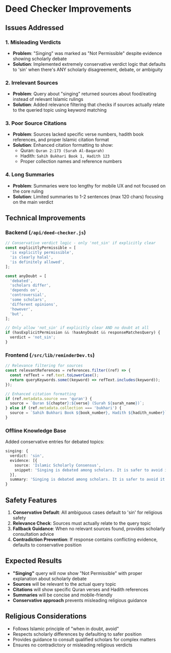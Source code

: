 # Deed Checker Improvements

## Issues Addressed

### 1. **Misleading Verdicts**

- **Problem**: "Singing" was marked as "Not Permissible" despite evidence showing scholarly debate
- **Solution**: Implemented extremely conservative verdict logic that defaults to 'sin' when there's ANY scholarly disagreement, debate, or ambiguity

### 2. **Irrelevant Sources**

- **Problem**: Query about "singing" returned sources about food/eating instead of relevant Islamic rulings
- **Solution**: Added relevance filtering that checks if sources actually relate to the queried topic using keyword matching

### 3. **Poor Source Citations**

- **Problem**: Sources lacked specific verse numbers, hadith book references, and proper Islamic citation format
- **Solution**: Enhanced citation formatting to show:
  - Quran: `Quran 2:173 (Surah Al-Baqarah)`
  - Hadith: `Sahih Bukhari Book 1, Hadith 123`
  - Proper collection names and reference numbers

### 4. **Long Summaries**

- **Problem**: Summaries were too lengthy for mobile UX and not focused on the core ruling
- **Solution**: Limited summaries to 1-2 sentences (max 120 chars) focusing on the main verdict

## Technical Improvements

### Backend (`/api/deed-checker.js`)

```javascript
// Conservative verdict logic - only 'not_sin' if explicitly clear
const explicitlyPermissible = [
  'is explicitly permissible',
  'is clearly halal',
  'is definitely allowed',
];

const anyDoubt = [
  'debated',
  'scholars differ',
  'depends on',
  'controversial',
  'some scholars',
  'different opinions',
  'however',
  'but',
];

// Only allow 'not_sin' if explicitly clear AND no doubt at all
if (hasExplicitPermission && !hasAnyDoubt && responseMatchesQuery) {
  verdict = 'not_sin';
}
```

### Frontend (`/src/lib/reminderDev.ts`)

```typescript
// Relevance filtering for sources
const relevantReferences = references.filter((ref) => {
  const refText = ref.text.toLowerCase();
  return queryKeywords.some((keyword) => refText.includes(keyword));
});

// Enhanced citation formatting
if (ref.metadata.source === 'quran') {
  source = `Quran ${chapter}:${verse} (Surah ${surah_name})`;
} else if (ref.metadata.collection === 'bukhari') {
  source = `Sahih Bukhari Book ${book_number}, Hadith ${hadith_number}`;
}
```

### Offline Knowledge Base

Added conservative entries for debated topics:

```typescript
singing: {
  verdict: 'sin',
  evidence: [{
    source: 'Islamic Scholarly Consensus',
    snippet: 'Singing is debated among scholars. It is safer to avoid it and focus on dhikr.'
  }],
  summary: 'Singing is debated among scholars. It is safer to avoid it and focus on dhikr and Quran recitation.'
}
```

## Safety Features

1. **Conservative Default**: All ambiguous cases default to 'sin' for religious safety
2. **Relevance Check**: Sources must actually relate to the query topic
3. **Fallback Guidance**: When no relevant sources found, provides scholarly consultation advice
4. **Contradiction Prevention**: If response contains conflicting evidence, defaults to conservative position

## Expected Results

- **"Singing"** query will now show "Not Permissible" with proper explanation about scholarly debate
- **Sources** will be relevant to the actual query topic
- **Citations** will show specific Quran verses and Hadith references
- **Summaries** will be concise and mobile-friendly
- **Conservative approach** prevents misleading religious guidance

## Religious Considerations

- Follows Islamic principle of "when in doubt, avoid"
- Respects scholarly differences by defaulting to safer position
- Provides guidance to consult qualified scholars for complex matters
- Ensures no contradictory or misleading religious verdicts
